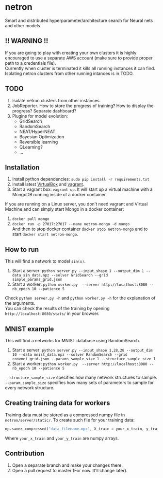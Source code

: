 # netron
Smart and distributed hyperparameter/architecture search for Neural nets and other models.

## !! WARNING !!
If you are going to play with creating your own clusters it is highly encouraged
to use a separate AWS account (make sure to provide proper path to a credentials file).  
Currently when cluster is terminated it kills all running instances it can find.  
Isolating netron clusters from other running intances is in TODO.  

## TODO
1. Isolate netron clusters from other instances.  
2. JobReporter. How to store the progress of training? How to display the progress? Separate dashboard?  
3. Plugins for model evolution:  
    * GridSearch  
    * RandomSearch  
    * NEAT/HyperNEAT  
    * Bayesian Optimization  
    * Reversible learning  
    * QLearning?  
    * ...  

## Installation
1. Install python dependencies: `sudo pip install -r requirements.txt`  
2. Install latest [VirtualBox](https://www.virtualbox.org/wiki/Downloads) and [vagrant](https://www.vagrantup.com/downloads.html).  
3. Start a vagrant box: `vagrant up`. It will start up a virtual machine with a MongoDB running inside of a docker container.  

If you are running on a Linux server, you don't need vagrant and Virtual Machine and can simply start Mongo in a docker container:  
1. `docker pull mongo`  
2. `docker run -p 27017:27017 --name netron-mongo -d mongo`  
And then to stop docker container `docker stop netron-mongo` and to start `docker start netron-mongo`.

## How to run
This will find a network to model `sin(x)`.  
  
1. Start a server: `python server.py --input_shape 1 --output_dim 1 --data sin_data.npz --solver GridSearch --grid simple_params_grid.json`  
2. Start a worker: `python worker.py  --server http://localhost:8080 --nb_epoch 10 --patience 5`  

Check `python server.py -h` and `python worker.py -h` for the explanation of the arguments.  
You can check the results of the training by opening `http://localhost:8080/stats/` in your browser.

## MNIST example
This will find a networks for MNIST database using RandomSearch.  
1. Start a server: `python server.py --input_shape 1,28,28 --output_dim 10 --data mnist_data.npz --solver RandomSearch --grid convnet_grid.json --params_sample_size 1 --structure_sample_size 1`  
2. Start a worker: `python worker.py  --server http://localhost:8080 --nb_epoch 10 --patience 5`  

`--structure_sample_size` specifies how many network structures to sample.  
`--param_sample_size` specifies how many sets of parameters to sample for every network structure.  

## Creating training data for workers
Training data must be stored as a compressed numpy file in
`netron/server/static/`. To create such file for your training data:  
```python
np.savez_compressed("data_filename.npz", X_train = your_x_train, y_train = your_y_train)
```

Where `your_x_train` and `your_y_train` are numpy arrays.

## Contribution
1. Open a separate branch and make your changes there.  
2. Open a pull request to master (For now. It'll change later).

